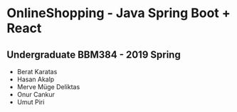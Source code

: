 # OnlineShopping  -   Java Spring Boot + React
## Undergraduate BBM384 - 2019 Spring

- Berat Karatas
- Hasan Akalp
- Merve Müge Deliktas
- Onur Cankur
- Umut Piri
